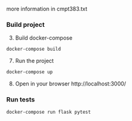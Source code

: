 
more information in cmpt383.txt
### Build project

3. Build docker-compose
```bash
docker-compose build
```

7. Run the project
```bash
docker-compose up
```

8. Open in your browser http://localhost:3000/

### Run tests

```bash
docker-compose run flask pytest
```


